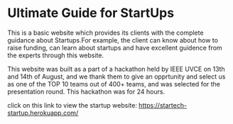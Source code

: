 # Ultimate Guide for StartUps

This is a basic website which provides its clients with the complete guidance about Startups.For example, the client can know about how to raise funding, can learn about startups and have excellent guidence from the experts through this website. 

This website was built as a part of a hackathon held by IEEE UVCE on 13th and 14th of August, and we thank them to give an opprtunity and select us as one of the TOP 10 teams out of 400+ teams, and was selected for the presentation round. This hackathon was for 24 hours.

click on this link to view the startup website:
https://startech-startup.herokuapp.com/

 
